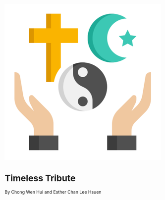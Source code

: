 ![Alt Text](timelesstributelogo.png)

<p align="center">
  <h1>Timeless Tribute</h1>
  By Chong Wen Hui and Esther Chan Lee Hsuen
</p>
